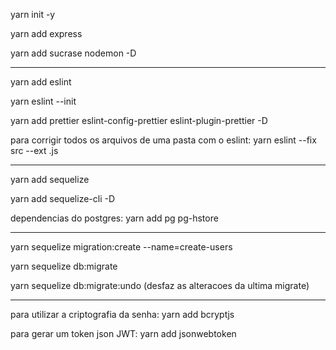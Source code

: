 yarn init -y

yarn add express

yarn add sucrase nodemon -D

-----------------------

yarn add eslint

yarn eslint --init

yarn add prettier eslint-config-prettier eslint-plugin-prettier -D

para corrigir todos os arquivos de uma pasta com o eslint:
yarn eslint --fix src --ext .js

---------------------------

yarn add sequelize

yarn add sequelize-cli -D

dependencias do postgres:
yarn add pg pg-hstore

---------------------------

yarn sequelize migration:create --name=create-users

yarn sequelize db:migrate

yarn sequelize db:migrate:undo (desfaz as alteracoes da ultima migrate)

-------------------------------------
para utilizar a criptografia da senha:
yarn add bcryptjs

para gerar um token json JWT:
yarn add jsonwebtoken
